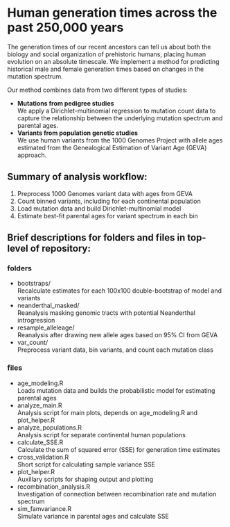 # Human generation times across the past 250,000 years

The generation times of our recent ancestors can tell us about both the biology and social organization of prehistoric humans, placing human evolution on an absolute timescale. We implement a method for predicting historical male and female generation times based on changes in the mutation spectrum.

Our method combines data from two different types of studies:
- **Mutations from pedigree studies** <br>
We apply a Dirichlet-multinomial regression to mutation count data to capture the relationship between the underlying mutation spectrum and parental ages. 
- **Variants from population genetic studies** <br>
We use human variants from the 1000 Genomes Project with allele ages estimated from the Genealogical Estimation of Variant Age (GEVA) approach.

## Summary of analysis workflow:
1. Preprocess 1000 Genomes variant data with ages from GEVA
2. Count binned variants, including for each continental population
3. Load mutation data and build Dirichlet-multinomial model
4. Estimate best-fit parental ages for variant spectrum in each bin

## Brief descriptions for folders and files in top-level of repository:
### folders
- bootstraps/<br>
Recalculate estimates for each 100x100 double-bootstrap of model and variants
- neanderthal_masked/<br> 
Reanalysis masking genomic tracts with potential Neanderthal introgression
- resample_alleleage/<br>
Reanalysis after drawing new allele ages based on 95% CI from GEVA
- var_count/<br>
Preprocess variant data, bin variants, and count each mutation class
### files
* age_modeling.R<br>
Loads mutation data and builds the probabilistic model for estimating parental ages
* analyze_main.R<br>
Analysis script for main plots, depends on age_modeling.R and plot_helper.R
* analyze_populations.R<br>
Analysis script for separate continental human populations
* calculate_SSE.R<br>
Calculate the sum of squared error (SSE) for generation time estimates
* cross_validation.R<br>
Short script for calculating sample variance SSE
* plot_helper.R<br>
Auxillary scripts for shaping output and plotting
* recombination_analysis.R<br>
Investigation of connection between recombination rate and mutation spectrum
* sim_famvariance.R<br>
Simulate variance in parental ages and calculate SSE
